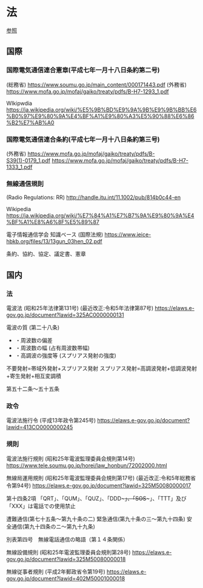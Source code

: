 # 法


[参照](https://github.com/JM3IIL/RadioEngineering/blob/main/RadioLaw.md)

## 国際

### 国際電気通信連合憲章(平成七年一月十八日条約第二号)
(総務省)
https://www.soumu.go.jp/main_content/000171443.pdf 
(外務省)
https://www.mofa.go.jp/mofaj/gaiko/treaty/pdfs/B-H7-1293_1.pdf

WIkipwdia
https://ja.wikipedia.org/wiki/%E5%9B%BD%E9%9A%9B%E9%9B%BB%E6%B0%97%E9%80%9A%E4%BF%A1%E9%80%A3%E5%90%88%E6%86%B2%E7%AB%A0

### 国際電気通信連合条約(平成七年一月十八日条約第三号)
(外務省)
https://www.mofa.go.jp/mofaj/gaiko/treaty/pdfs/B-S39(1)-0179_1.pdf
https://www.mofa.go.jp/mofaj/gaiko/treaty/pdfs/B-H7-1333_1.pdf

### 無線通信規則
(Radio Regulations: RR)
http://handle.itu.int/11.1002/pub/814b0c44-en

Wikipedia
https://ja.wikipedia.org/wiki/%E7%84%A1%E7%B7%9A%E9%80%9A%E4%BF%A1%E8%A6%8F%E5%89%87

電子情報通信学会 知識ベース (国際法規)
https://www.ieice-hbkb.org/files/13/13gun_03hen_02.pdf


条約、協約、協定、議定書、憲章




## 国内
### 法
電波法
(昭和25年法律第131号)
(最近改正:令和5年法律第87号)
https://elaws.e-gov.go.jp/document?lawid=325AC0000000131

電波の質 (第二十八条)
- ・周波数の偏差
- ・周波数の幅 (占有周波数帯幅)
- ・高調波の強度等 (スプリアス発射の強度)

不要発射=帯域外発射+スプリアス発射
スプリアス発射=高調波発射+低調波発射+寄生発射+相互変調積

第五十二条〜五十五条


### 政令
電波法施行令
(平成13年政令第245号)
https://elaws.e-gov.go.jp/document?lawid=413CO0000000245

### 規則
電波法施行規則
(昭和25年電波監理委員会規則第14号)
https://www.tele.soumu.go.jp/horei/law_honbun/72002000.html

無線局運用規則
(昭和25年電波監理委員会規則第17号)
(最近改正:令和5年総務省令第94号)
https://elaws.e-gov.go.jp/document?lawid=325M50080000017

第十四条2項
「QRT」、「QUM」、「QUZ」、「DDD~~~」、「SOS~~~」、「TTT」及び「XXX」は電話での使用禁止


遭難通信(第七十五条〜第九十条の二) 
緊急通信(第九十条の三〜第九十四条) 
安全通信(第九十四条のニ〜第九十九条) 


別表第四号　無線電話通信の略語（第１４条関係）

無線設備規則
(昭和25年電波監理委員会規則第28号)
https://elaws.e-gov.go.jp/document?lawid=325M50080000018


無線従事者規則
(平成2年郵政省令第19号)
https://elaws.e-gov.go.jp/document?lawid=402M50001000018

